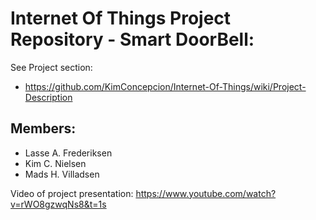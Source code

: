 # Internet Of Things Project Repository - Smart DoorBell:
See Project section:
- https://github.com/KimConcepcion/Internet-Of-Things/wiki/Project-Description

## Members:
- Lasse A. Frederiksen
- Kim C. Nielsen
- Mads H. Villadsen

Video of project presentation:
https://www.youtube.com/watch?v=rWO8gzwqNs8&t=1s
